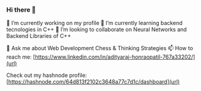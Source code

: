 ### Hi there 👋



🔭 I’m currently working on my profile
🌱 I’m currently learning backend tecnologies in C++
👯 I’m looking to collaborate on Neural Networks and Backend Libraries of C++
  
💬 Ask me about Web Development Chess & Thinking Strategies
📫 How to reach me: [https://www.linkedin.com/in/adityaraj-honraopatil-767a33202/](url)


Check out my hashnode profile: [https://hashnode.com/64d813f2102c3648a77c7d1c/dashboard](url)



